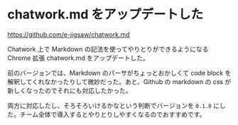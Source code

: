 # chatwork.md をアップデートした

https://github.com/e-jigsaw/chatwork.md

Chatwork 上で Markdown の記法を使ってやりとりができるようになる Chrome 拡張 chatwork.md をアップデートした。

前のバージョンでは、Markdown のパーサがちょっとおかしくて code block を解釈してくれなかったりして微妙だった。あと、Github の markdown の css が新しくなったのでそれにも対応したかった。

両方に対応したし、そろそろいけるかなという判断でバージョンを `0.1.0` にした。チーム全体で導入するとやりとりしやすくなるのでおすすめです。
